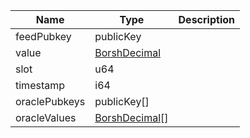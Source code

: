 | Name          | Type                                                   | Description |
| ------------- | ------------------------------------------------------ | ----------- |
| feedPubkey    | publicKey                                              |             |
| value         | [BorshDecimal](/feeds/solana/idl/types/BorshDecimal)   |             |
| slot          | u64                                                    |             |
| timestamp     | i64                                                    |             |
| oraclePubkeys | publicKey[]                                            |             |
| oracleValues  | [BorshDecimal](/feeds/solana/idl/types/BorshDecimal)[] |             |
